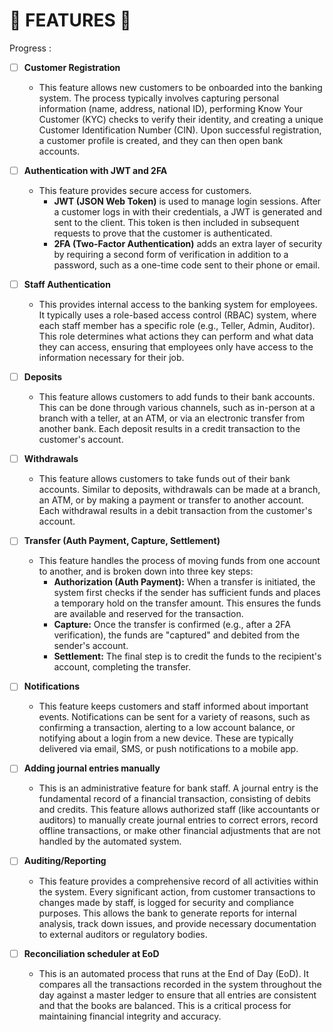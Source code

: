 # 🚧 FEATURES 🚧

Progress :

- [ ] **Customer Registration**
  - This feature allows new customers to be onboarded into the banking system. The process typically involves capturing personal information (name, address, national ID), performing Know Your Customer (KYC) checks to verify their identity, and creating a unique Customer Identification Number (CIN). Upon successful registration, a customer profile is created, and they can then open bank accounts.

- [ ] **Authentication with JWT and 2FA**
  - This feature provides secure access for customers.
    - **JWT (JSON Web Token)** is used to manage login sessions. After a customer logs in with their credentials, a JWT is generated and sent to the client. This token is then included in subsequent requests to prove that the customer is authenticated.
    - **2FA (Two-Factor Authentication)** adds an extra layer of security by requiring a second form of verification in addition to a password, such as a one-time code sent to their phone or email.

- [ ] **Staff Authentication**
  - This provides internal access to the banking system for employees. It typically uses a role-based access control (RBAC) system, where each staff member has a specific role (e.g., Teller, Admin, Auditor). This role determines what actions they can perform and what data they can access, ensuring that employees only have access to the information necessary for their job.

- [ ] **Deposits**
  - This feature allows customers to add funds to their bank accounts. This can be done through various channels, such as in-person at a branch with a teller, at an ATM, or via an electronic transfer from another bank. Each deposit results in a credit transaction to the customer's account.

- [ ] **Withdrawals**
  - This feature allows customers to take funds out of their bank accounts. Similar to deposits, withdrawals can be made at a branch, an ATM, or by making a payment or transfer to another account. Each withdrawal results in a debit transaction from the customer's account.

- [ ] **Transfer (Auth Payment, Capture, Settlement)**
  - This feature handles the process of moving funds from one account to another, and is broken down into three key steps:
    - **Authorization (Auth Payment):** When a transfer is initiated, the system first checks if the sender has sufficient funds and places a temporary hold on the transfer amount. This ensures the funds are available and reserved for the transaction.
    - **Capture:** Once the transfer is confirmed (e.g., after a 2FA verification), the funds are "captured" and debited from the sender's account.
    - **Settlement:** The final step is to credit the funds to the recipient's account, completing the transfer.

- [ ] **Notifications**
  - This feature keeps customers and staff informed about important events. Notifications can be sent for a variety of reasons, such as confirming a transaction, alerting to a low account balance, or notifying about a login from a new device. These are typically delivered via email, SMS, or push notifications to a mobile app.

- [ ] **Adding journal entries manually**
  - This is an administrative feature for bank staff. A journal entry is the fundamental record of a financial transaction, consisting of debits and credits. This feature allows authorized staff (like accountants or auditors) to manually create journal entries to correct errors, record offline transactions, or make other financial adjustments that are not handled by the automated system.

- [ ] **Auditing/Reporting**
  - This feature provides a comprehensive record of all activities within the system. Every significant action, from customer transactions to changes made by staff, is logged for security and compliance purposes. This allows the bank to generate reports for internal analysis, track down issues, and provide necessary documentation to external auditors or regulatory bodies.

- [ ] **Reconciliation scheduler at EoD**
  - This is an automated process that runs at the End of Day (EoD). It compares all the transactions recorded in the system throughout the day against a master ledger to ensure that all entries are consistent and that the books are balanced. This is a critical process for maintaining financial integrity and accuracy.
